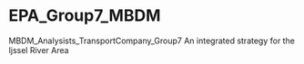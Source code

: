 # EPA_Group7_MBDM
MBDM_Analysists_TransportCompany_Group7
An integrated strategy for the Ijssel River Area 
